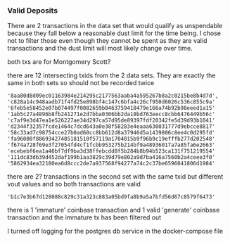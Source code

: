 ### Valid Deposits

There are 2 transactions in the data set that would qualify as unspendable because
they fall below a reasonable dust limit for the time being. I chose not to filter those
even though they cannot be spent as they are valid transactions and the dust limit will
most likely change over time.

both txs are for Montgomery Scott?

there are 12 intersecting txids from the 2 data sets. They are exactly the same in both
sets so should not be recorded twice

```
'8aa80d8d09ec01163984e214295c2177563aaba4a595267b8a2c0215be8b4d7d',
'c828a14c948aadb71f4fd25e898bf4c147c6bfa4c26cf950d6026c536c855c9a'
'6feb5e58452e07b074497f0082659b0463759418479e166a74b92b98eeed1a15'
'1ab5c27a4896b8fb241271e2d7bba0306bb2da18bd763eecc8cbb6476449b56c'
'c7af9e3d47ea1e526227ae34d297ca57d95de89397fdf20342fe5d39d93b1041'
'd2344f32357fcde1464c7dcd643a0e38f58283e4eaaa630831777d9ebcce8817'
'58c33ad7c98754cce27b0ad60cc8bb612d8a37946d5a1439806c8ee4c0d295fd'
'fa96000f88693427485181510f57119a1704015b9f96b9c19efffb277d202548'
'f674a728f69e3f27054fd4cf1fcbb953275b214bf9a48936017a7a85fa6e2663'
'ecebebf6ea1a46bf7df9ba3d38ffebcdd8f5b284b8b94b523ca131f751219554'
'111dc83db39d452daf199b1aa3829c39d79e802a9d7ba416a7560b2a4ceee3f0'
'5862934ea32180ea6d8ccc2de7a937568f94277a74c2c37be6596041806d1984'
```

there are 2? transactions in the second set with the same txid but different vout values
and so both transactions are valid

```
'b1c7e3b67d128088c829c31a323c883a05bd9fa8b9a5a7bfd56d67c8579f6473'
```

there is 1 'immature' coinbase transaction and 1 valid 'generate' coinbase transaction
and the immature tx has been filtered out


I turned off logging for the postgres db service in the docker-compose file
